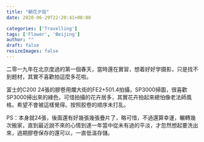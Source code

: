 ```yaml
---
title: "朝花夕拾"
date: 2020-06-29T22:20:41+08:00

categories: ['Travelling']
tags: ['Flower', 'Beijing']
author: ""
draft: false
resizeImages: false
---
```

二零一九年在北京度過的第一個春天，當時還在實習，想着好好学摄影，只是找不到题材，其實不喜歡拍這麼多花啦。
<!--more-->

富士的C200 24張的膠卷用爛大街的FE2+501.4拍攝，SP3000掃圖，很喜歡SP3000掃出來的綠色，可惜拍攝的花卉居多，其實花卉拍起來總怕像老法師風格。希望不會被這樣覺得。按照胶卷的顺序未打乱。

PS：本身就24張，後面還有好幾張幾張疊片了，略可惜，不過還算幸運，輾轉幾次搬家，直到最近說不來的心情到達一年當中從未有過的平淡，才忽然想起要洗出來，過期膠卷保存的還可以，一直低溫存儲。

